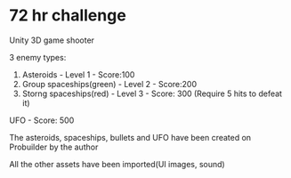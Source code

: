 # 72 hr challenge

Unity 3D game shooter

3 enemy types:

1. Asteroids - Level 1 - Score:100
2. Group spaceships(green) - Level 2 - Score:200
3. Storng spaceships(red) - Level 3 - Score: 300 (Require 5 hits to defeat it)

UFO - Score: 500

The asteroids, spaceships, bullets and UFO have been created on Probuilder by the author

All the other assets have been imported(UI images, sound)
